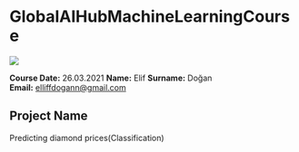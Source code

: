# GlobalAIHubMachineLearningCourse
![](img/newlogo.png)

**Course Date:** 26.03.2021 
**Name:** Elif 
**Surname:** Doğan  
**Email:** elliffdogann@gmail.com  

## Project Name
Predicting diamond prices(Classification)



